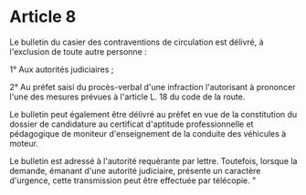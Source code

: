 # Article 8

Le bulletin du casier des contraventions de circulation est délivré, à l'exclusion de toute autre personne :

1° Aux autorités judiciaires ;

2° Au préfet saisi du procès-verbal d'une infraction l'autorisant à prononcer l'une des mesures prévues à l'article L. 18 du code de la route.

Le bulletin peut également être délivré au préfet en vue de la constitution du dossier de candidature au certificat d'aptitude professionnelle et pédagogique de moniteur d'enseignement de la conduite des véhicules à moteur.

Le bulletin est adressé à l'autorité requérante par lettre. Toutefois, lorsque la demande, émanant d'une autorité judiciaire, présente un caractère d'urgence, cette transmission peut être effectuée par télécopie. "
